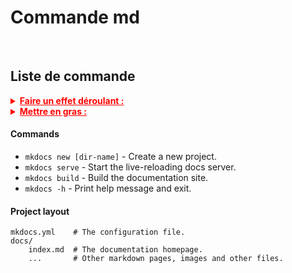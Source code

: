 # **Commande md**
<br />


## Liste de commande


<details>
<br/>
<summary style="color: red;"><strong><u>Faire un effet déroulant :</u></strong></summary>
<br />
Les balises HTML <strong>< details ></strong> et <strong>< summary ></strong> sont utilisées pour créer des éléments déroulants dans une page web. Voici un résumé de leur utilisation :
<br /><br />
<strong>< details ></strong> : Cette balise HTML englobe le contenu que vous souhaitez rendre déroulant ou caché. Lorsque la page est chargée, le contenu à l'intérieur de <strong>< details ></strong> est généralement masqué par défaut et n'est pas visible.
<br /><br />
<strong>< summary ></strong> : Cette balise HTML est utilisée comme le titre ou le résumé de l'élément déroulant. Le texte à l'intérieur de <strong>< summary ></strong> est généralement affiché comme un lien ou un texte cliquable, qui permet d'ouvrir ou de fermer l'élément déroulant.
<br /><br /><br />
</details>

<details>
<summary style="color: red;"><strong><u>Mettre en gras :</u></strong></summary>
<br />
Utilisation de double astérisques (<strong>**</strong>) ou de double underscores (<strong>__</strong>) :
<br/><br/>
<strong>**</strong>Texte en gras<strong>**</strong> ou <strong>__</strong>Texte en gras<strong>__</strong>
Cette méthode est couramment utilisée et prend en charge le texte en gras à l'intérieur d'une ligne de texte.
<br/><br/>
Utilisation de balises HTML <strong>< strong ></strong> :
<br/><br/>
<strong>< strong ></strong> Texte en gras <strong>< /strong ></strong>
Vous pouvez également utiliser les balises HTML <strong>< strong ></strong> pour mettre en gras le texte. Cette méthode offre un contrôle précis sur le formatage.
<br/><br/>
Utilisation de la balise HTML <strong>< b ></strong> :
<br/><br/>
<strong>< b ></strong> Texte en gras <strong>< /b ></strong>
La balise HTML <strong>< b ></strong> peut également être utilisée pour mettre en gras le texte. Cependant, il est recommandé d'utiliser <strong>< strong ></strong> pour des raisons de sémantique.
<br /><br /><br />
</details>


#### Commands

* `mkdocs new [dir-name]` - Create a new project.
* `mkdocs serve` - Start the live-reloading docs server.
* `mkdocs build` - Build the documentation site.
* `mkdocs -h` - Print help message and exit.


#### Project layout

    mkdocs.yml    # The configuration file.
    docs/
        index.md  # The documentation homepage.
        ...       # Other markdown pages, images and other files.
